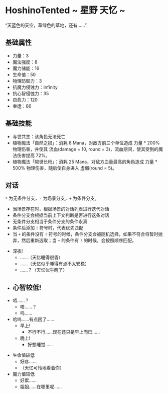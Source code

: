 # HoshinoTented ~ 星野 天忆 ~

“天蓝色的天空，草绿色的草地，还有……”

## 基础属性

* 力量：3
* 魔法强度：8
* 魔力储能：16
* 生命值：50
* 物理防御力：3
* 抗魔力侵蚀力：Infinity
* 抗心智侵蚀力：35
* 自愈力：120
* 幸运：86

## 基础技能

* 与世共生：该角色无法死亡
* 植物魔法「自然之损」：消耗 8 Mana，对敌方前三个单位造成 力量 * 200% 物理伤害，并使其 流血(damage = 10, round = 3)，流血期间，使其受到的魔法伤害提高 72%。
* 植物魔法「陨世长枪」：消耗 25 Mana，对敌方血量最高的角色造成 力量 * 500% 物理伤害，随后使自身进入 虚弱(round = 5)。

## 对话

`*` 为无条件分支，`-` 为场景分支，`+` 为条件分支。

* 当场景存在时，根据场景的对话列表进行迭代对话
* 条件分支会根据当前上下文判断是否进行这条对话
* 无条件分支相当于条件分支的条件永真
* 条件后添加 `!` 符号时，代表优先匹配
* 当 `+` 的条件没有 `!` 符号的时候，条件分支会被随机选择，如果不符合将暂时抛弃，然后重新选取；当 `+` 的条件有 `!` 的时候，会按照顺序匹配。

+ 深夜!
  - ……（天忆睡得很香）
  - ……（天忆似乎睡得有点不太安稳）
  - ……？（天忆似乎醒了）
+ 心智较低!
  - 
* 唔……？
  - 唔……？
  - 呜……
* 哈呜……有点困了……
  + 早上!
    - 不行不行……现在还只是早上而已……
  + 晚上!
    - 好想睡觉……
+ 生命值较低
  - 好疼……
  - （天忆可怜地看着你）
+ 魔力值较低
  - 好累……
  - 姐姐……在哪里呢……